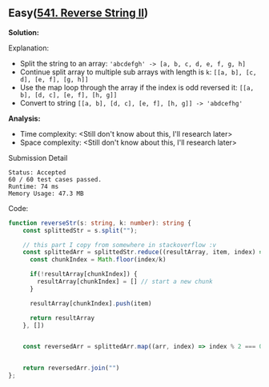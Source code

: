 ## Easy([541. Reverse String II](https://leetcode.com/problems/reverse-string-ii//))

**Solution:**

Explanation:

- Split the string to an array: `'abcdefgh' -> [a, b, c, d, e, f, g, h]`
- Continue split array to multiple sub arrays with length is `k`: `[[a, b], [c, d], [e, f], [g, h]]`
- Use the map loop through the array if the index is odd reversed it: `[[a, b], [d, c], [e, f], [h, g]]`
- Convert to string `[[a, b], [d, c], [e, f], [h, g]] -> 'abdcefhg'`

**Analysis:**

- Time complexity: <Still don't know about this, I'll research later>
- Space complexity: <Still don't know about this, I'll research later>

Submission Detail

```
Status: Accepted
60 / 60 test cases passed.
Runtime: 74 ms
Memory Usage: 47.3 MB
```

Code:

```TypeScript
function reverseStr(s: string, k: number): string {
    const splittedStr = s.split("");

    // this part I copy from somewhere in stackoverflow :v
    const splittedArr = splittedStr.reduce((resultArray, item, index) => {
      const chunkIndex = Math.floor(index/k)

      if(!resultArray[chunkIndex]) {
        resultArray[chunkIndex] = [] // start a new chunk
      }

      resultArray[chunkIndex].push(item)

      return resultArray
    }, [])


    const reversedArr = splittedArr.map((arr, index) => index % 2 === 0 ? arr.reverse().join("") : arr.join(""));


    return reversedArr.join("")
};
```
